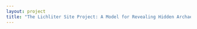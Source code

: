 ```yaml
--- 
layout: project 
title: "The Lichliter Site Project: A Model for Revealing Hidden Archaeological Collections" 
---
```



